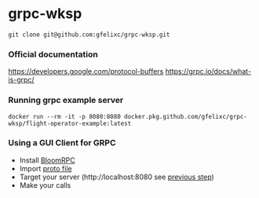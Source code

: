 # grpc-wksp

```
git clone git@github.com:gfelixc/grpc-wksp.git
```

### Official documentation

https://developers.google.com/protocol-buffers
https://grpc.io/docs/what-is-grpc/

### Running grpc example server

```
docker run --rm -it -p 8080:8080 docker.pkg.github.com/gfelixc/grpc-wksp/flight-operator-example:latest
```


### Using a GUI Client for GRPC

- Install [BloomRPC](https://github.com/uw-labs/bloomrpc)
- Import [proto file](./server/flight_operator.proto)
- Target your server (http://localhost:8080 see [previous step](#running-grpc-example-server))
- Make your calls
